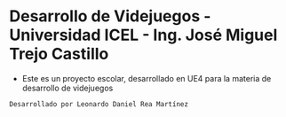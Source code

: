 # Desarrollo de Videjuegos - Universidad ICEL - Ing. José Miguel Trejo Castillo

- Este es un proyecto escolar, desarrollado en UE4 para la materia de desarrollo de videjuegos

``Desarrollado por Leonardo Daniel Rea Martínez``